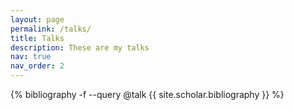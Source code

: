 ```yaml
---
layout: page
permalink: /talks/
title: Talks
description: These are my talks
nav: true
nav_order: 2
---
```


<!-- _pages/talks.md -->
<div class="publications">

{% bibliography -f  --query @talk {{ site.scholar.bibliography }} %}

</div>

